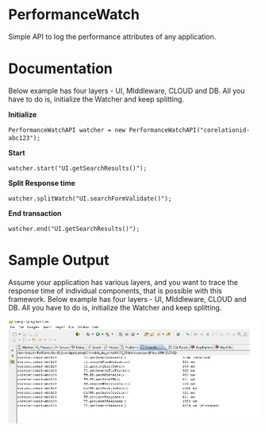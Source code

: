 # PerformanceWatch

Simple API to log the performance attributes of any application.

# Documentation

Below example has four layers - UI, MIddleware, CLOUD and DB. All you have to do is, initialize the Watcher and keep splitting. 

<b>Initialize</b>

```
PerformanceWatchAPI watcher = new PerformanceWatchAPI("corelationid-abc123");
```

<b>Start</b>

```
watcher.start("UI.getSearchResults()");
```

<b>Split Response time</b>

```
watcher.splitWatch("UI.searchFormValidate()");
```

<b>End transaction</b>

```
watcher.end("UI.getSearchResults()"); 
```

# Sample Output

Assume your application has various layers, and you want to trace the response time of individual components, that is possible with this framework. Below example has four layers - UI, MIddleware, CLOUD and DB. All you have to do is, initialize the Watcher and keep splitting. 


<img src="https://github.com/vipinmpd08/PerformanceWatch/blob/master/Demo.png?raw=true" />

